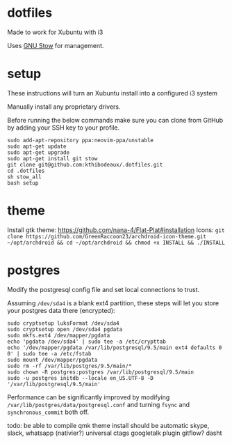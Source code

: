 # dotfiles

Made to work for Xubuntu with i3

Uses [GNU Stow](https://www.gnu.org/software/stow/) for management.

# setup

These instructions will turn an Xubuntu install into a configured i3 system

Manually install any proprietary drivers.

Before running the below commands make sure you can clone from GitHub by adding your SSH key to your profile.

```
sudo add-apt-repository ppa:neovim-ppa/unstable
sudo apt-get update
sudo apt-get upgrade
sudo apt-get install git stow
git clone git@github.com:kthibodeaux/.dotfiles.git
cd .dotfiles
sh stow_all
bash setup
```

# theme

Install gtk theme: https://github.com/nana-4/Flat-Plat#installation
Icons: `git clone https://github.com/GreenRaccoon23/archdroid-icon-theme.git ~/opt/archdroid && cd ~/opt/archdroid && chmod +x INSTALL && ./INSTALL`

# postgres

Modify the postgresql config file and set local connections to trust.

Assuming `/dev/sda4` is a blank ext4 partition, these steps will let you store your postgres data there (encrypted):

```
sudo cryptsetup luksFormat /dev/sda4
sudo cryptsetup open /dev/sda4 pgdata
sudo mkfs.ext4 /dev/mapper/pgdata
echo 'pgdata /dev/sda4' | sudo tee -a /etc/crypttab
echo '/dev/mapper/pgdata /var/lib/postgresql/9.5/main ext4 defaults 0 0' | sudo tee -a /etc/fstab
sudo mount /dev/mapper/pgdata
sudo rm -rf /var/lib/postgres/9.5/main/*
sudo chown -R postgres:postgres /var/lib/postgresql/9.5/main
sudo -u postgres initdb --locale en_US.UTF-8 -D '/var/lib/postgresql/9.5/main'
```

Performance can be significantly improved by modifying `/var/lib/postgres/data/postgresql.conf` and turning `fsync` and `synchronous_commit` both off.

todo:
be able to compile qmk
theme install should be automatic
skype, slack, whatsapp (nativier?)
universal ctags
googletalk plugin
gitflow?
dasht

